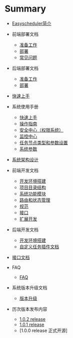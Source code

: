 # Summary

* [Easyscheduler简介](README.md)
* 前端部署文档
    * [准备工作](前端部署文档.md#1、准备工作)
    * [部署](前端部署文档.md#2、部署)
    * [常见问题](前端部署文档.md#前端常见问题)
* 后端部署文档
    * [准备工作](后端部署文档.md#1、准备工作)  
    * [部署](后端部署文档.md#2、部署)  
* [快速上手](快速上手.md#快速上手)
* 系统使用手册
    * [快速上手](系统使用手册.md#快速上手)
    * [操作指南](系统使用手册.md#操作指南)
    * [安全中心（权限系统）](系统使用手册.md#安全中心（权限系统）)
    * [监控中心](系统使用手册.md#监控中心)
    * [任务节点类型和参数设置](系统使用手册.md#任务节点类型和参数设置)
    * [系统参数](系统使用手册.md#系统参数)
* [系统架构设计](系统架构设计.md#系统架构设计)
* 前端开发文档
    * [开发环境搭建](前端开发文档.md#开发环境搭建)
    * [项目目录结构](前端开发文档.md#项目目录结构)
    * [系统功能模块](前端开发文档.md#系统功能模块)
    * [路由和状态管理](前端开发文档.md#路由和状态管理)
    * [规范](前端开发文档.md#规范)
    * [接口](前端开发文档.md#接口)
    * [扩展开发](前端开发文档.md#扩展开发)   
* 后端开发文档
    * [开发环境搭建](后端开发文档.md#项目编译)
    * [自定义任务插件文档](任务插件开发.md#任务插件开发)
    
* [接口文档](http://52.82.13.76:8888/easyscheduler/doc.html?language=zh_CN&lang=cn)
* FAQ
    * [FAQ](EasyScheduler-FAQ.md)
* 系统版本升级文档
    * [版本升级](升级文档.md)
* 历次版本发布内容
    * [1.0.2 release](1.0.2-release.md)
    * [1.0.1 release](1.0.1-release.md)
    * [1.0.0 release 正式开源]
    
    
    
